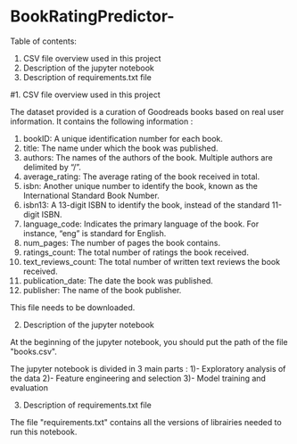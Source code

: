 # BookRatingPredictor-
Table of contents:

   1. CSV file overview used in this project
   2. Description of the jupyter notebook
   3. Description of requirements.txt file
   
#1. CSV file overview used in this project


The dataset provided is a curation of Goodreads books based on real user information.
It contains the following information :
 
1) bookID: A unique identification number for each book.
2) title: The name under which the book was published.
3) authors: The names of the authors of the book. Multiple authors are delimited by
“/”.
4) average_rating: The average rating of the book received in total.
5) isbn: Another unique number to identify the book, known as the International
Standard Book Number.
6) isbn13: A 13-digit ISBN to identify the book, instead of the standard 11-digit ISBN.
7) language_code: Indicates the primary language of the book. For instance, “eng” is
standard for English.
8) num_pages: The number of pages the book contains.
9) ratings_count: The total number of ratings the book received.
10) text_reviews_count: The total number of written text reviews the book received.
11) publication_date: The date the book was published.
12) publisher: The name of the book publisher.

This file needs to be downloaded.


2. Description of the jupyter notebook

At the beginning of the jupyter notebook, you should put the path of the file
"books.csv".

The jupyter notebook is divided in 3 main parts : 
1)- Exploratory analysis of the data 
2)- Feature engineering and selection
3)- Model training and evaluation

3. Description of requirements.txt file

The file "requirements.txt" contains all the versions of librairies needed to 
run this notebook.
